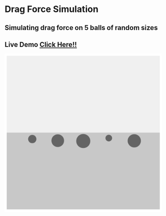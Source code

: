 # Drag Force Simulation

## Simulating drag force on 5 balls of random sizes

## Live Demo [Click Here!!](https://thenirmalkc.github.io/drag-force/)

![drag-force](screenshots/drag-force.png)
